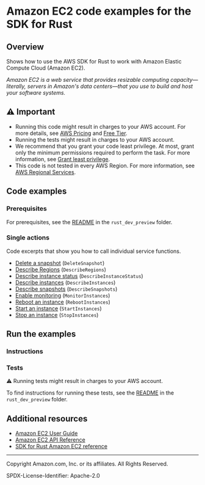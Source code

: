 <!--Generated by WRITEME on 2023-10-31 15:27:13.064182 (UTC)-->
# Amazon EC2 code examples for the SDK for Rust

## Overview

Shows how to use the AWS SDK for Rust to work with Amazon Elastic Compute Cloud (Amazon EC2).

<!--custom.overview.start-->
<!--custom.overview.end-->

*Amazon EC2 is a web service that provides resizable computing capacity—literally, servers in Amazon's data centers—that you use to build and host your software systems.*

## ⚠ Important

* Running this code might result in charges to your AWS account. For more details, see [AWS Pricing](https://aws.amazon.com/pricing/?aws-products-pricing.sort-by=item.additionalFields.productNameLowercase&aws-products-pricing.sort-order=asc&awsf.Free%20Tier%20Type=*all&awsf.tech-category=*all) and [Free Tier](https://aws.amazon.com/free/?all-free-tier.sort-by=item.additionalFields.SortRank&all-free-tier.sort-order=asc&awsf.Free%20Tier%20Types=*all&awsf.Free%20Tier%20Categories=*all).
* Running the tests might result in charges to your AWS account.
* We recommend that you grant your code least privilege. At most, grant only the minimum permissions required to perform the task. For more information, see [Grant least privilege](https://docs.aws.amazon.com/IAM/latest/UserGuide/best-practices.html#grant-least-privilege).
* This code is not tested in every AWS Region. For more information, see [AWS Regional Services](https://aws.amazon.com/about-aws/global-infrastructure/regional-product-services).

<!--custom.important.start-->
<!--custom.important.end-->

## Code examples

### Prerequisites

For prerequisites, see the [README](../../README.md#Prerequisites) in the `rust_dev_preview` folder.


<!--custom.prerequisites.start-->
<!--custom.prerequisites.end-->

### Single actions

Code excerpts that show you how to call individual service functions.

* [Delete a snapshot](../ebs/src/bin/delete-snapshot.rs#L28) (`DeleteSnapshot`)
* [Describe Regions](src/bin/ec2-helloworld.rs#L24) (`DescribeRegions`)
* [Describe instance status](src/bin/list-all-instance-events.rs#L24) (`DescribeInstanceStatus`)
* [Describe instances](src/bin/describe-instances.rs#L28) (`DescribeInstances`)
* [Describe snapshots](../ebs/src/bin/get-snapshot-state.rs#L29) (`DescribeSnapshots`)
* [Enable monitoring](src/bin/monitor-instance.rs#L28) (`MonitorInstances`)
* [Reboot an instance](src/bin/reboot-instance.rs#L28) (`RebootInstances`)
* [Start an instance](src/bin/start-instance.rs#L28) (`StartInstances`)
* [Stop an instance](src/bin/stop-instance.rs#L28) (`StopInstances`)

## Run the examples

### Instructions


<!--custom.instructions.start-->
<!--custom.instructions.end-->



### Tests

⚠ Running tests might result in charges to your AWS account.


To find instructions for running these tests, see the [README](../../README.md#Tests)
in the `rust_dev_preview` folder.



<!--custom.tests.start-->
<!--custom.tests.end-->

## Additional resources

* [Amazon EC2 User Guide](https://docs.aws.amazon.com/AWSEC2/latest/UserGuide/concepts.html)
* [Amazon EC2 API Reference](https://docs.aws.amazon.com/AWSEC2/latest/APIReference/Welcome.html)
* [SDK for Rust Amazon EC2 reference](https://docs.rs/aws-sdk-ec2/latest/aws_sdk_ec2/)

<!--custom.resources.start-->
<!--custom.resources.end-->

---

Copyright Amazon.com, Inc. or its affiliates. All Rights Reserved.

SPDX-License-Identifier: Apache-2.0